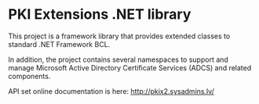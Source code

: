 # PKI Extensions .NET library

This project is a framework library that provides extended classes to standard .NET Framework BCL.

In addition, the project contains several namespaces to support and manage Microsoft Active Directory Certificate Services (ADCS) and related components.

API set online documentation is here: http://pkix2.sysadmins.lv/
